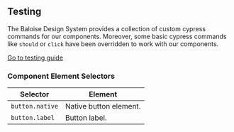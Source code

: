 ## Testing

The Baloise Design System provides a collection of custom cypress commands for our components. Moreover, some basic cypress commands like `should` or `click` have been overridden to work with our components.

<a class="sb-unstyled button is-primary" href="../?path=/docs/development-testing--page">Go to testing guide</a>

<!-- START: human documentation -->



<!-- END: human documentation -->


### Component Element Selectors

| Selector        | Element                |
| --------------- | ---------------------- |
| `button.native` | Native button element. |
| `button.label`  | Button label.          |

